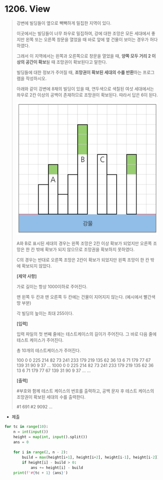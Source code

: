 # 1206. View

> 강변에 빌딩들이 옆으로 빽빽하게 밀집한 지역이 있다.
>
> 이곳에서는 빌딩들이 너무 좌우로 밀집하여, 강에 대한 조망은 모든 세대에서 좋지만 왼쪽 또는 오른쪽 창문을 열었을 때 바로 앞에 옆 건물이 보이는 경우가 허다하였다.
>
> 그래서 이 지역에서는 왼쪽과 오른쪽으로 창문을 열었을 때, **양쪽 모두 거리 2 이상의 공간이 확보**될 때 조망권이 확보된다고 말한다.
>
> 빌딩들에 대한 정보가 주어질 때, **조망권이 확보된 세대의 수를 반환**하는 프로그램을 작성하시오.
>
> 아래와 같이 강변에 8채의 빌딩이 있을 때, 연두색으로 색칠된 여섯 세대에서는 좌우로 2칸 이상의 공백이 존재하므로 조망권이 확보된다. 따라서 답은 6이 된다.
>
> ![image-20210819173608171](01206-View.assets/image-20210819173608171.png)
>
> A와 B로 표시된 세대의 경우는 왼쪽 조망은 2칸 이상 확보가 되었지만 오른쪽 조망은 한 칸 밖에 확보가 되지 않으므로 조망권을 확보하지 못하였다.
>
> C의 경우는 반대로 오른쪽 조망은 2칸이 확보가 되었지만 왼쪽 조망이 한 칸 밖에 확보되지 않았다.
>
> **[제약 사항]**
>
> 가로 길이는 항상 1000이하로 주어진다.
>
> 맨 왼쪽 두 칸과 맨 오른쪽 두 칸에는 건물이 지어지지 않는다. (예시에서 빨간색 땅 부분)
>
> 각 빌딩의 높이는 최대 255이다.
>
> **[입력]**
>
> 입력 파일의 첫 번째 줄에는 테스트케이스의 길이가 주어진다. 그 바로 다음 줄에 테스트 케이스가 주어진다.
>
> 총 10개의 테스트케이스가 주어진다.
>
> 100
> 0 0 225 214 82 73 241 233 179 219 135 62 36 13 6 71 179 77 67 139 31 90 9 37 ...
> 1000
> 0 0 225 214 82 73 241 233 179 219 135 62 36 13 6 71 179 77 67 139 31 90 9 37 ...
> ...
>
> **[출력]**
>
> \#부호와 함께 테스트 케이스의 번호를 출력하고, 공백 문자 후 테스트 케이스의 조망권이 확보된 세대의 수를 출력한다.
>
> \#1 691
> \#2 9092
> ...

- 제출

```python
for tc in range(10):
    n = int(input())
    height = map(int, input().split())
    ans = 0
    
    for i in range(2, n - 2):
        build = max(height[i+1], height[i+2], height[i-1], height[i-2])
        if height[i] - build > 0:
            ans += height[i] - build
    print(f'#{tc + 1} {ans}')
```

